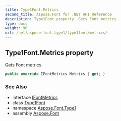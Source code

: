 ```yaml
---
title: Type1Font.Metrics
second_title: Aspose.Font for .NET API Reference
description: Type1Font property. Gets Font metrics
type: docs
weight: 90
url: /net/aspose.font.type1/type1font/metrics/
---
```

## Type1Font.Metrics property

Gets Font metrics.

```csharp
public override IFontMetrics Metrics { get; }
```

### See Also

* interface [IFontMetrics](../../../aspose.font/ifontmetrics/)
* class [Type1Font](../)
* namespace [Aspose.Font.Type1](../../type1font/)
* assembly [Aspose.Font](../../../)


